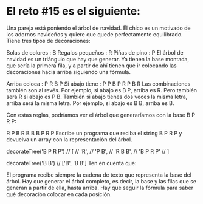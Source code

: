 # El reto #15 es el siguiente:

Una pareja está poniendo el árbol de navidad. El chico es un motivado de los adornos navideños y quiere que quede perfectamente equilibrado. Tiene tres tipos de decoraciones:

Bolas de colores : B
Regalos pequeños : R
Piñas de pino : P
El árbol de navidad es un triángulo que hay que generar. Ya tienen la base montada, que sería la primera fila, y a partir de ahí tienen que ir colocando las decoraciones hacía arriba siguiendo una fórmula.

Arriba coloca  :     P     R     B     P
Si abajo tiene :    P P   B P   R P   B R
Las combinaciones también son al revés. Por ejemplo, si abajo es B P, arriba es R. Pero también será R si abajo es P B. También si abajo tienes dos veces la misma letra, arriba será la misma letra. Por ejemplo, si abajo es B B, arriba es B.

Con estas reglas, podríamos ver el árbol que generaríamos con la base B P R P:

   R
  P B
 R B B
B P R P
Escribe un programa que reciba el string B P R P y devuelva un array con la representación del árbol.

decorateTree('B P R P')
// [
// 'R',
// 'P B',
// 'R B B',
// 'B P R P'
// ]

decorateTree('B B') // ['B', 'B B']
Ten en cuenta que:

El programa recibe siempre la cadena de texto que representa la base del árbol.
Hay que generar el árbol completo, es decir, la base y las filas que se generan a partir de ella, hasta arriba.
Hay que seguir la fórmula para saber qué decoración colocar en cada posición.